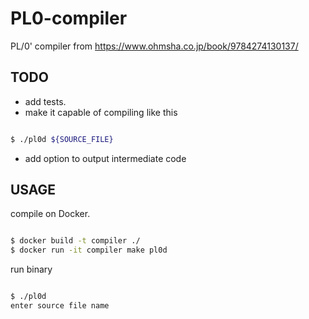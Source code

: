 # PL0-compiler

PL/0' compiler from https://www.ohmsha.co.jp/book/9784274130137/

## TODO

- add tests.
- make it capable of compiling like this

```sh

$ ./pl0d ${SOURCE_FILE}

```

- add option to output intermediate code

## USAGE

compile on Docker.

```sh

$ docker build -t compiler ./
$ docker run -it compiler make pl0d

```

run binary

```sh

$ ./pl0d
enter source file name

```
